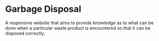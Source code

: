 # Garbage Disposal
A responsive website that aims to provide knowledge as to what can be done when a particular waste product is encountered so that it can be disposed correctly.
